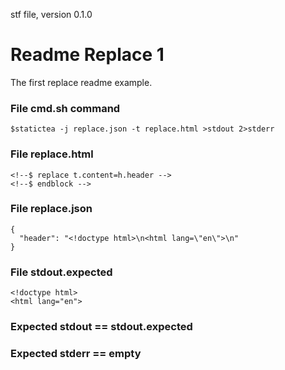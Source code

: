 stf file, version 0.1.0

# Readme Replace 1

The first replace readme example.

### File cmd.sh command

~~~
$statictea -j replace.json -t replace.html >stdout 2>stderr
~~~

### File replace.html

~~~
<!--$ replace t.content=h.header -->
<!--$ endblock -->
~~~

### File replace.json

~~~
{
  "header": "<!doctype html>\n<html lang=\"en\">\n"
}
~~~

### File stdout.expected

~~~
<!doctype html>
<html lang="en">
~~~

### Expected stdout == stdout.expected
### Expected stderr == empty

